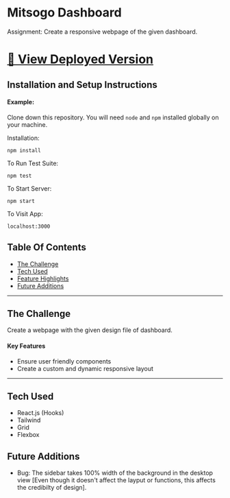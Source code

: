 # Mitsogo Dashboard

Assignment: Create a responsive webpage of the given dashboard.

# [🔗 View Deployed Version](http://mitsogo-dashboard.jabezsanjay.com/)

## Installation and Setup Instructions

#### Example:

Clone down this repository. You will need `node` and `npm` installed globally on your machine.

Installation:

`npm install`

To Run Test Suite:

`npm test`

To Start Server:

`npm start`

To Visit App:

`localhost:3000`

## Table Of Contents

- [The Challenge](#The-Challenge)
- [Tech Used](#Tech-Used)
- [Feature Highlights](#Feature-Highlights)
- [Future Additions](#Future-Additions)

---

## The Challenge

Create a webpage with the given design file of dashboard.

#### Key Features

- Ensure user friendly components
- Create a custom and dynamic responsive layout

---

## Tech Used

- React.js (Hooks)
- Tailwind
- Grid
- Flexbox

## Future Additions

- Bug: The sidebar takes 100% width of the background in the desktop view [Even though it doesn't affect the layput or functions, this affects the credibilty of design].
